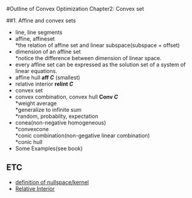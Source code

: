#Outline of Convex Optimization Chapter2: Convex set

##1. Affine and convex sets
* line, line segments
* affine, affineset  
    *the relation of affine set and linear subspace(subspace + offset)
* dimension of an affine set  
    *notice the difference between dimension of linear space.
* every affine set can be expressed as the solution set of a system of linear equations.
* affine hull __aff *C*__ (smallest)
* relative interior __relint *C*__
* convex set
* convex combination, convex hull  __Conv *C*__  
    *weight average  
    *generalize to infinite sum  
    *random, probablity, expectation  
* conea(non-negative homogeneous)  
    *convexcone  
    *conic combination(non-gegative linear combination)  
    *conic hull
* Some Examples(see book)




## ETC
* [definition of nullspace/kernel](https://en.wikipedia.org/wiki/nullspace)
* [Relative Interior](https://en.wikipedia.org/wiki/Relative_interior)
